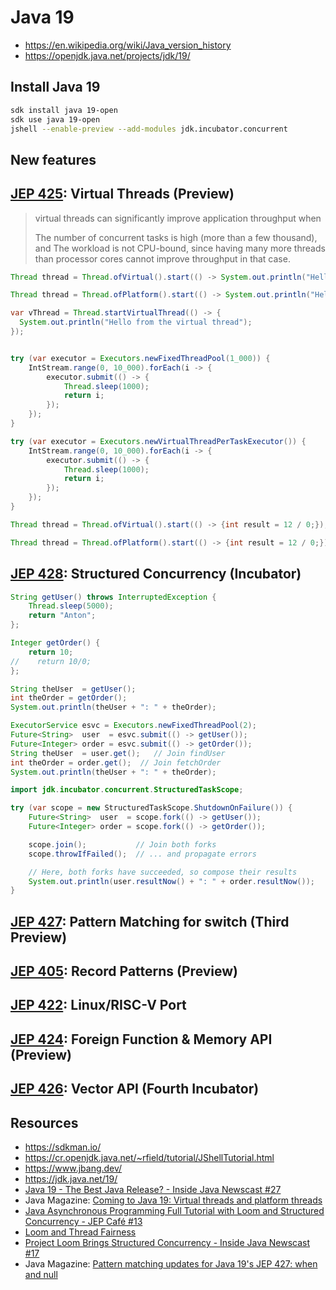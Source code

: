 # Java 19

- https://en.wikipedia.org/wiki/Java_version_history
- https://openjdk.java.net/projects/jdk/19/

## Install Java 19

```sh
sdk install java 19-open
sdk use java 19-open
jshell --enable-preview --add-modules jdk.incubator.concurrent
```

## New features

## [JEP 425](https://openjdk.java.net/jeps/425): Virtual Threads (Preview)

> virtual threads can significantly improve application throughput when
>
> The number of concurrent tasks is high (more than a few thousand), and
> The workload is not CPU-bound, since having many more threads than processor
> cores cannot improve throughput in that case.

```java
Thread thread = Thread.ofVirtual().start(() -> System.out.println("Hello from the virtual thread"));

Thread thread = Thread.ofPlatform().start(() -> System.out.println("Hello from the platform thread"));

var vThread = Thread.startVirtualThread(() -> {
  System.out.println("Hello from the virtual thread");
});
```

```java

try (var executor = Executors.newFixedThreadPool(1_000)) {
    IntStream.range(0, 10_000).forEach(i -> {
        executor.submit(() -> {
            Thread.sleep(1000);
            return i;
        });
    });
}

try (var executor = Executors.newVirtualThreadPerTaskExecutor()) {
    IntStream.range(0, 10_000).forEach(i -> {
        executor.submit(() -> {
            Thread.sleep(1000);
            return i;
        });
    });
}
```

```java
Thread thread = Thread.ofVirtual().start(() -> {int result = 12 / 0;});

Thread thread = Thread.ofPlatform().start(() -> {int result = 12 / 0;});
```

## [JEP 428](https://openjdk.java.net/jeps/428): Structured Concurrency (Incubator)

```java
String getUser() throws InterruptedException {
    Thread.sleep(5000);
    return "Anton";
};

Integer getOrder() {
    return 10;
//    return 10/0;
};

String theUser  = getUser();
int theOrder = getOrder();
System.out.println(theUser + ": " + theOrder);
```

```java
ExecutorService esvc = Executors.newFixedThreadPool(2);
Future<String>  user  = esvc.submit(() -> getUser());
Future<Integer> order = esvc.submit(() -> getOrder());
String theUser  = user.get();   // Join findUser
int theOrder = order.get();  // Join fetchOrder
System.out.println(theUser + ": " + theOrder);
```

```java
import jdk.incubator.concurrent.StructuredTaskScope;

try (var scope = new StructuredTaskScope.ShutdownOnFailure()) {
    Future<String>  user  = scope.fork(() -> getUser());
    Future<Integer> order = scope.fork(() -> getOrder());

    scope.join();           // Join both forks
    scope.throwIfFailed();  // ... and propagate errors

    // Here, both forks have succeeded, so compose their results
    System.out.println(user.resultNow() + ": " + order.resultNow());
}
```

## [JEP 427](https://openjdk.java.net/jeps/427): Pattern Matching for switch (Third Preview)

## [JEP 405](https://openjdk.java.net/jeps/405): Record Patterns (Preview)

## [JEP 422](https://openjdk.java.net/jeps/422): Linux/RISC-V Port

## [JEP 424](https://openjdk.java.net/jeps/424): Foreign Function & Memory API (Preview)

## [JEP 426](https://openjdk.java.net/jeps/426): Vector API (Fourth Incubator)

## Resources

- https://sdkman.io/
- https://cr.openjdk.java.net/~rfield/tutorial/JShellTutorial.html
- https://www.jbang.dev/
- https://jdk.java.net/19/
- [Java 19 - The Best Java Release? - Inside Java Newscast #27](https://www.youtube.com/watch?v=UG9nViGZCEw)
- Java Magazine: [Coming to Java 19: Virtual threads and platform threads](https://blogs.oracle.com/javamagazine/post/java-loom-virtual-threads-platform-threads)
- [Java Asynchronous Programming Full Tutorial with Loom and Structured Concurrency - JEP Café #13](https://inside.java/2022/08/02/jepcafe13/)
- [Loom and Thread Fairness](https://www.morling.dev/blog/loom-and-thread-fairness/)
- [Project Loom Brings Structured Concurrency - Inside Java Newscast #17](https://www.youtube.com/watch?v=2J2tJm_iwk0)
- Java Magazine: [Pattern matching updates for Java 19's JEP 427: when and null](https://blogs.oracle.com/javamagazine/post/java-pattern-matching-switch-when-null)
